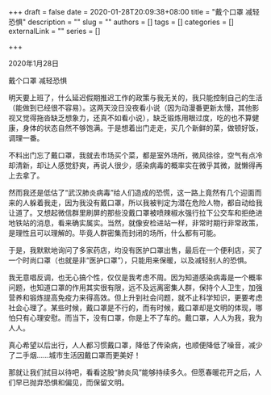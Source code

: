 +++
draft = false
date = 2020-01-28T20:09:38+08:00
title = "戴个口罩 减轻恐惧"
description = ""
slug = ""
authors = []
tags = []
categories = []
externalLink = ""
series = []

+++

2020年1月28日 

戴个口罩 减轻恐惧  

明天要上班了，什么延迟假期推迟工作的政策与我无关的，我只能控制自己的生活（能做到已经很不容易）。这两天没日没夜看小说（因为动漫番更新太慢，其他影视又觉得拖沓缺乏想象力，还真不如看小说），缺乏锻炼用眼过度，吃的也不算健康，身体的状态自然不够饱满。于是想着出门走走，买几个新鲜的菜，做顿好饭，调理一番。  

不料出门忘了戴口罩，我就去市场买个菜，都是室外场所，微风徐徐，空气有点冷却清新，却让人感觉舒爽，再说人很少，感染病毒的概率实在微乎其微，就懒得再上去拿了。  

然而我还是低估了“武汉肺炎病毒”给人们造成的恐慌，这一路上竟然有几个迎面而来的人躲着我走，因为我没有戴口罩，所以我被判定为潜在危险人物，都自动给我让道了。又想起微信群里刷屏的那些没戴口罩被喷辣椒水强行拉下公交车和拒绝进地铁站的消息，看来确实属实。当然，就像安检进站一样，非常时期行非常政策，是理性且可以理解的。毕竟人群密集而封闭的场所，什么都有可能。  

于是，我默默地询问了多家药店，均没有医护口罩出售，最后在一个便利店，买了一个时尚口罩（也就是非“医护口罩”），只能用来保暖，以及减轻别人的恐惧。  

我无意唱反调，也无心搞个性，仅仅是我考虑不周。因为知道感染病毒是一个概率问题，也知道口罩的作用其实很有限，远不及远离密集人群，保持个人卫生，加强营养和锻炼提高免疫力来得高效。但上升到社会问题，就不止科学知识，更要考虑社会心理了。某些时候，戴口罩是不行的，而有时候，戴口罩却是文明的体现，哪怕只有心理安慰。而当下，没有口罩，你是上不了车的。戴口罩，人人为我，我为人人。  

真心希望以后出行，人人都习惯戴口罩，降低了传染病，也顺便降低了噪音，减少了二手烟……城市生活因戴口罩而更美好！  

那就让我们拭目以待吧，看看这股“肺炎风”能够持续多久。但愿春暖花开之后，人们早已抛弃恐惧和偏见，而保留文明。 